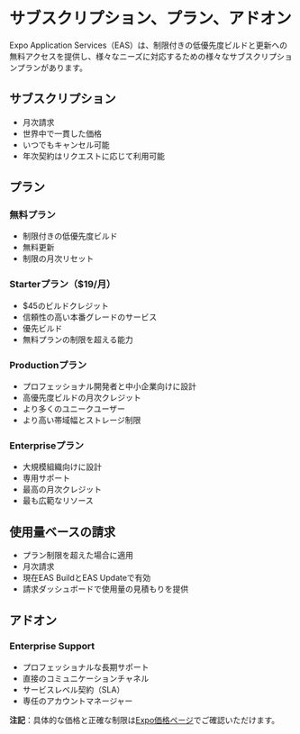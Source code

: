 # サブスクリプション、プラン、アドオン

Expo Application Services（EAS）は、制限付きの低優先度ビルドと更新への無料アクセスを提供し、様々なニーズに対応するための様々なサブスクリプションプランがあります。

## サブスクリプション

- 月次請求
- 世界中で一貫した価格
- いつでもキャンセル可能
- 年次契約はリクエストに応じて利用可能

## プラン

### 無料プラン
- 制限付きの低優先度ビルド
- 無料更新
- 制限の月次リセット

### Starterプラン（$19/月）
- $45のビルドクレジット
- 信頼性の高い本番グレードのサービス
- 優先ビルド
- 無料プランの制限を超える能力

### Productionプラン
- プロフェッショナル開発者と中小企業向けに設計
- 高優先度ビルドの月次クレジット
- より多くのユニークユーザー
- より高い帯域幅とストレージ制限

### Enterpriseプラン
- 大規模組織向けに設計
- 専用サポート
- 最高の月次クレジット
- 最も広範なリソース

## 使用量ベースの請求

- プラン制限を超えた場合に適用
- 月次請求
- 現在EAS BuildとEAS Updateで有効
- 請求ダッシュボードで使用量の見積もりを提供

## アドオン

### Enterprise Support
- プロフェッショナルな長期サポート
- 直接のコミュニケーションチャネル
- サービスレベル契約（SLA）
- 専任のアカウントマネージャー

**注記**：具体的な価格と正確な制限は[Expo価格ページ](https://expo.dev/pricing)でご確認いただけます。
